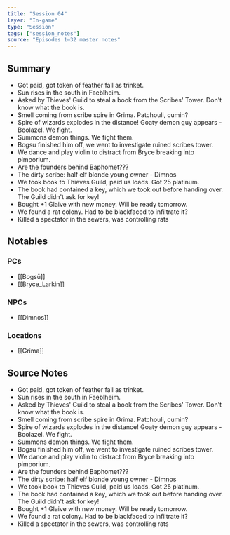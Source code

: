 ```yaml
---
title: "Session 04"
layer: "In-game"
type: "Session"
tags: ["session_notes"]
source: "Episodes 1–32 master notes"
---
```

## Summary

- Got paid, got token of feather fall as trinket.
- Sun rises in the south in Faeblheim.
- Asked by Thieves' Guild to steal a book from the Scribes' Tower. Don't know what the book is.
- Smell coming from scribe spire in Grima. Patchouli, cumin?
- Spire of wizards explodes in the distance! Goaty demon guy appears - Boolazel. We fight.
- Summons demon things. We fight them.
- Bogsu finished him off, we went to investigate ruined scribes tower.
- We dance and play violin to distract from Bryce breaking into pimporium.
- Are the founders behind Baphomet???
- The dirty scribe: half elf blonde young owner - Dimnos
- We took book to Thieves Guild, paid us loads. Got 25 platinum.
- The book had contained a key, which we took out before handing over. The Guild didn't ask for key!
- Bought +1 Glaive with new money. Will be ready tomorrow.
- We found a rat colony. Had to be blackfaced to infiltrate it?
- Killed a spectator in the sewers, was controlling rats
## Notables

### PCs
- [[Bogsū]]
- [[Bryce_Larkin]]

### NPCs
- [[Dimnos]]

### Locations
- [[Grima]]
## Source Notes

- Got paid, got token of feather fall as trinket.
- Sun rises in the south in Faeblheim.
- Asked by Thieves' Guild to steal a book from the Scribes' Tower. Don't know what the book is.
- Smell coming from scribe spire in Grima. Patchouli, cumin?
- Spire of wizards explodes in the distance! Goaty demon guy appears - Boolazel. We fight.
- Summons demon things. We fight them.
- Bogsu finished him off, we went to investigate ruined scribes tower.
- We dance and play violin to distract from Bryce breaking into pimporium.
- Are the founders behind Baphomet??? 
- The dirty scribe: half elf blonde young owner - Dimnos
- We took book to Thieves Guild, paid us loads. Got 25 platinum.
- The book had contained a key, which we took out before handing over. The Guild didn't ask for key!
- Bought +1 Glaive with new money. Will be ready tomorrow.
- We found a rat colony. Had to be blackfaced to infiltrate it?
- Killed a spectator in the sewers, was controlling rats

